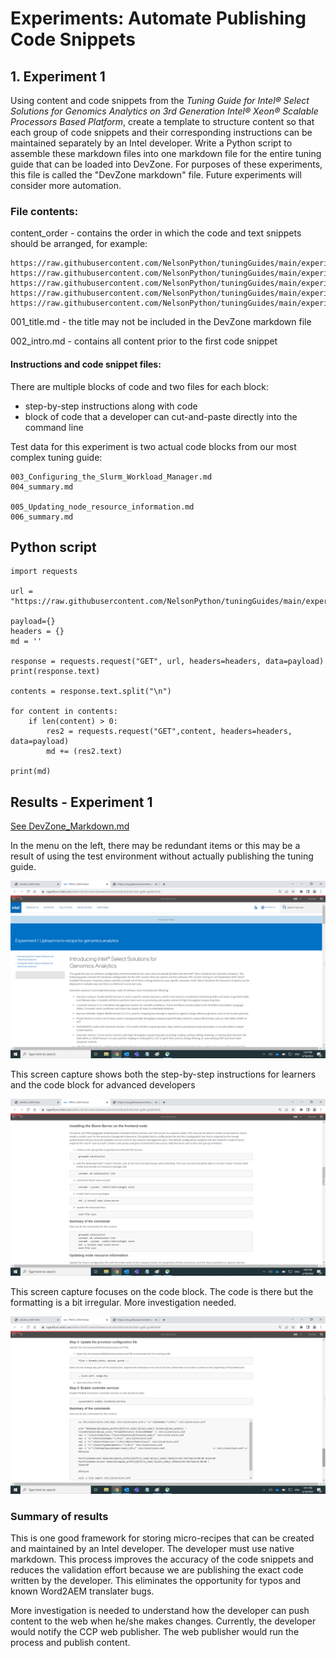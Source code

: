 # Experiments:  Automate Publishing Code Snippets

## 1. Experiment 1

Using content and code snippets from the <i>Tuning Guide for Intel® Select Solutions for Genomics Analytics on 3rd Generation Intel® Xeon® Scalable Processors Based Platform</i>, create a template to structure content so that each group of code snippets and their corresponding instructions can be maintained separately by an Intel developer.  Write a Python script to assemble these markdown files into one markdown file for the entire tuning guide that can be loaded into DevZone.  For purposes of these experiments, this file is called the "DevZone markdown" file.  Future experiments will consider more automation.

### File contents:

content_order - contains the order in which the code and text snippets should be arranged, for example:

```
https://raw.githubusercontent.com/NelsonPython/tuningGuides/main/experiment/002_intro.md
https://raw.githubusercontent.com/NelsonPython/tuningGuides/main/experiment/003_Configuring_the_Slurm_Workload_Manager.md
https://raw.githubusercontent.com/NelsonPython/tuningGuides/main/experiment/004_summary.md
https://raw.githubusercontent.com/NelsonPython/tuningGuides/main/experiment/005_Updating_node_resource_information.md
https://raw.githubusercontent.com/NelsonPython/tuningGuides/main/experiment/006_summary.md
```

001_title.md - the title may not be included in the DevZone markdown file

002_intro.md - contains all content prior to the first code snippet

#### Instructions and code snippet files:
There are multiple blocks of code and two files for each block:  
- step-by-step instructions along with code
- block of code that a developer can cut-and-paste directly into the command line

Test data for this experiment is two actual code blocks from our most complex tuning guide:
```
003_Configuring_the_Slurm_Workload_Manager.md
004_summary.md

005_Updating_node_resource_information.md
006_summary.md
```

## Python script

```
import requests

url = "https://raw.githubusercontent.com/NelsonPython/tuningGuides/main/experiment/content_order.md"

payload={}
headers = {}
md = ''

response = requests.request("GET", url, headers=headers, data=payload)
print(response.text)

contents = response.text.split("\n")

for content in contents:
    if len(content) > 0:
        res2 = requests.request("GET",content, headers=headers, data=payload)
        md += (res2.text)

print(md)
```

## Results - Experiment 1

[See DevZone_Markdown.md](DevZoneMarkdown.md)

In the menu on the left, there may be redundant items or this may be a result of using the test environment without actually publishing the tuning guide.

![Screen capture of published markdown](images/Experiment1.png)

This screen capture shows both the step-by-step instructions for learners and the code block for advanced developers

![Screen capture of published markdown page 2](images/Experiment1-code_snipppet_1.png)

This screen capture focuses on the code block.  The code is there but the formatting is a bit irregular.  More investigation needed.

![Screen capture of published markdown page 3](images/Experiment1-code_snipppet_2_partial.png)

### Summary of results

This is one good framework for storing micro-recipes that can be created and maintained by an Intel developer.  The developer must use native markdown.  This process improves the accuracy of the code snippets and reduces the validation effort because we are publishing the exact code written by the developer.  This eliminates the opportunity for typos and known Word2AEM translater bugs.  

More investigation is needed to understand how the developer can push content to the web when he/she makes changes.  Currently, the developer would notify the CCP web publisher.  The web publisher would run the process and publish content.


